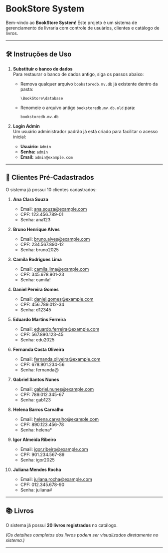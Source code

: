# BookStore System

Bem-vindo ao **BookStore System**! Este projeto é um sistema de gerenciamento de livraria com controle de usuários, clientes e catálogo de livros.

---

## 🛠️ Instruções de Uso

1. **Substituir o banco de dados**  
   Para restaurar o banco de dados antigo, siga os passos abaixo:

   - Remova qualquer arquivo `bookstoredb.mv.db` já existente dentro da pasta:
     ```
     \BookStore\database
     ```
   - Renomeie o arquivo antigo `bookstoredb.mv.db.old` para:
     ```
     bookstoredb.mv.db
     ```

2. **Login Admin**  
   Um usuário administrador padrão já está criado para facilitar o acesso inicial:

   - **Usuário:** `Admin`  
   - **Senha:** `admin`  
   - **Email:** `admin@example.com`

---

## 👥 Clientes Pré-Cadastrados

O sistema já possui 10 clientes cadastrados:

1. **Ana Clara Souza**  
   - Email: ana.souza@example.com  
   - CPF: 123.456.789-01  
   - Senha: ana123  

2. **Bruno Henrique Alves**  
   - Email: bruno.alves@example.com  
   - CPF: 234.567.890-12  
   - Senha: bruno2025  

3. **Camila Rodrigues Lima**  
   - Email: camila.lima@example.com  
   - CPF: 345.678.901-23  
   - Senha: camila!  

4. **Daniel Pereira Gomes**  
   - Email: daniel.gomes@example.com  
   - CPF: 456.789.012-34  
   - Senha: d12345  

5. **Eduardo Martins Ferreira**  
   - Email: eduardo.ferreira@example.com  
   - CPF: 567.890.123-45  
   - Senha: edu2025  

6. **Fernanda Costa Oliveira**  
   - Email: fernanda.oliveira@example.com  
   - CPF: 678.901.234-56  
   - Senha: fernanda@  

7. **Gabriel Santos Nunes**  
   - Email: gabriel.nunes@example.com  
   - CPF: 789.012.345-67  
   - Senha: gab123  

8. **Helena Barros Carvalho**  
   - Email: helena.carvalho@example.com  
   - CPF: 890.123.456-78  
   - Senha: helena*  

9. **Igor Almeida Ribeiro**  
   - Email: igor.ribeiro@example.com  
   - CPF: 901.234.567-89  
   - Senha: igor2025  

10. **Juliana Mendes Rocha**  
    - Email: juliana.rocha@example.com  
    - CPF: 012.345.678-90  
    - Senha: juliana#  

---

## 📚 Livros

O sistema já possui **20 livros registrados** no catálogo.  

*(Os detalhes completos dos livros podem ser visualizados diretamente no sistema.)*

---